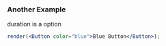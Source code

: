 ### Another Example

duration is a option

<!--start-code-->

```jsx
render(<Button color="blue">Blue Button</Button>);
```

<!--end-code-->

